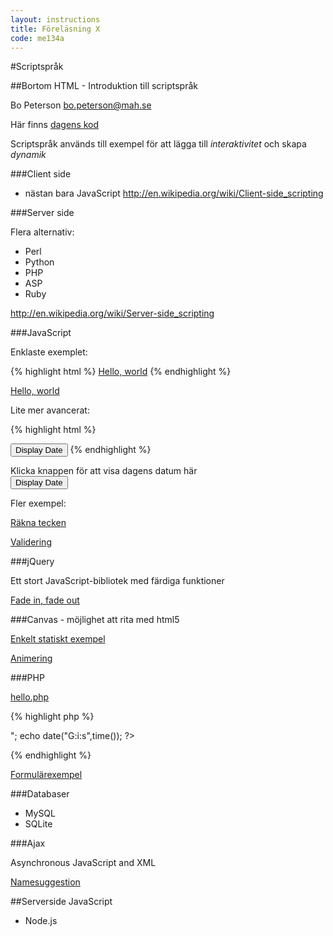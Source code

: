```yaml
---
layout: instructions
title: Föreläsning X
code: me134a
---
```


<script>
function displayDate()
{
document.getElementById("demo").innerHTML=Date();
}
</script>


#Scriptspråk

##Bortom HTML - Introduktion till scriptspråk

Bo Peterson bo.peterson@mah.se

Här finns <a href="http://ddwap.mah.se/k3bope/me119a/2012/scriptinhopp/allkod.zip">dagens kod</a>

Scriptspråk används till exempel för att lägga till *interaktivitet* och skapa *dynamik*

###Client side
    
- nästan bara JavaScript <a href="http://en.wikipedia.org/wiki/Client-side_scripting">http://en.wikipedia.org/wiki/Client-side_scripting</a>

###Server side
  
Flera alternativ:
  
- Perl
- Python
- PHP
- ASP
- Ruby
  
<a href="http://en.wikipedia.org/wiki/Server-side_scripting">http://en.wikipedia.org/wiki/Server-side_scripting</a>

###JavaScript
      
Enklaste exemplet:

{% highlight html %}
<a href="javascript:alert('Hello, world!')">Hello, world</a>
{% endhighlight %}

 <a href="javascript:alert('Hello, world!')">Hello, world</a><br />
 
       
        
Lite mer avancerat:

{% highlight html %}
<script>
function displayDate()
{
document.getElementById("demo").innerHTML=Date();
}
</script>

<button type="button" onclick="displayDate()">Display Date</button></div>
{% endhighlight %}

<div id="demo">Klicka knappen för att visa dagens datum här</div>
<button type="button" onclick="displayDate()">Display Date</button></div>
        
Fler exempel:

<a href="http://ddwap.mah.se/k3bope/me119a/2012/scriptinhopp/kvitter.html">Räkna tecken</a>
        
<a href="http://ddwap.mah.se/k3bope/me119a/2012/scriptinhopp/telefonvalidering.html">Validering</a>

  
  
###jQuery

Ett stort JavaScript-bibliotek med färdiga funktioner
      
<a href="http://ddwap.mah.se/k3bope/me119a/2012/scriptinhopp/jquerytest.html">Fade in, fade out</a>
  
###Canvas - möjlighet att rita med html5
      
<a href="http://ddwap.mah.se/k3bope/me119a/2012/scriptinhopp/canvas.html">Enkelt statiskt exempel</a>
      
<a href="http://ddwap.mah.se/k3bope/me119a/2012/scriptinhopp/http://www.djallo.se/hunden/game4.html">Animering</a>
  
###PHP

<a href="http://ddwap.mah.se/k3bope/me119a/2012/scriptinhopp/hello.php">hello.php</a>

{% highlight php %}
<?php
echo "Hello world <br>";
echo date("G:i:s",time());
?>
{% endhighlight %}
      
      
      
<a href="http://ddwap.mah.se/k3bope/me119a/2012/scriptinhopp/form.html">Formulärexempel</a>
 
  
  
###Databaser

- MySQL
- SQLite
  

###Ajax

Asynchronous JavaScript and XML
     
<a href="http://ddwap.mah.se/k3bope/me119a/2012/scriptinhopp/namesuggestion.html">Namesuggestion</a>
  
  
##Serverside JavaScript
      
- Node.js
  

